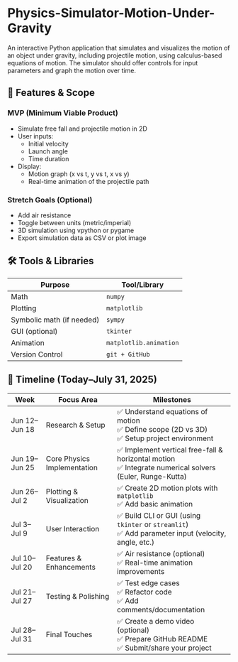 # Physics-Simulator-Motion-Under-Gravity
An interactive Python application that simulates and visualizes the motion of an object under gravity, including projectile motion, using calculus-based equations of motion. The simulator should offer controls for input parameters and graph the motion over time.

## 🔧 Features & Scope
### MVP (Minimum Viable Product)
- Simulate free fall and projectile motion in 2D
- User inputs:
  - Initial velocity
  - Launch angle
  - Time duration
- Display:
  - Motion graph (x vs t, y vs t, x vs y)
  - Real-time animation of the projectile path
### Stretch Goals (Optional)
- Add air resistance
- Toggle between units (metric/imperial)
- 3D simulation using vpython or pygame
- Export simulation data as CSV or plot image

## 🛠️ Tools & Libraries
| Purpose                   | Tool/Library           |
| ------------------------- |------------------------|
| Math                      | `numpy`                |
| Plotting                  | `matplotlib`           |
| Symbolic math (if needed) | `sympy`                |
| GUI (optional)            | `tkinter`              |
| Animation                 | `matplotlib.animation` |
| Version Control           | `git + GitHub`         |

## 📅 Timeline (Today–July 31, 2025)
| Week          | Focus Area                  | Milestones                                                                                               |
| ------------- | --------------------------- |----------------------------------------------------------------------------------------------------------|
| Jun 12–Jun 18 | Research & Setup            | ✅ Understand equations of motion<br>✅ Define scope (2D vs 3D)<br>✅ Setup project environment             |
| Jun 19–Jun 25 | Core Physics Implementation | ✅ Implement vertical free-fall & horizontal motion<br>✅ Integrate numerical solvers (Euler, Runge-Kutta) |
| Jun 26–Jul 2  | Plotting & Visualization    | ✅ Create 2D motion plots with `matplotlib`<br>✅ Add basic animation                                      |
| Jul 3–Jul 9   | User Interaction            | ✅ Build CLI or GUI (using `tkinter` or `streamlit`)<br>✅ Add parameter input (velocity, angle, etc.)     |
| Jul 10–Jul 20 | Features & Enhancements     | ✅ Air resistance (optional)<br>✅ Real-time animation improvements                                        |
| Jul 21–Jul 27 | Testing & Polishing         | ✅ Test edge cases<br>✅ Refactor code<br>✅ Add comments/documentation                                     |
| Jul 28–Jul 31 | Final Touches               | ✅ Create a demo video (optional)<br>✅ Prepare GitHub README<br>✅ Submit/share your project               |
